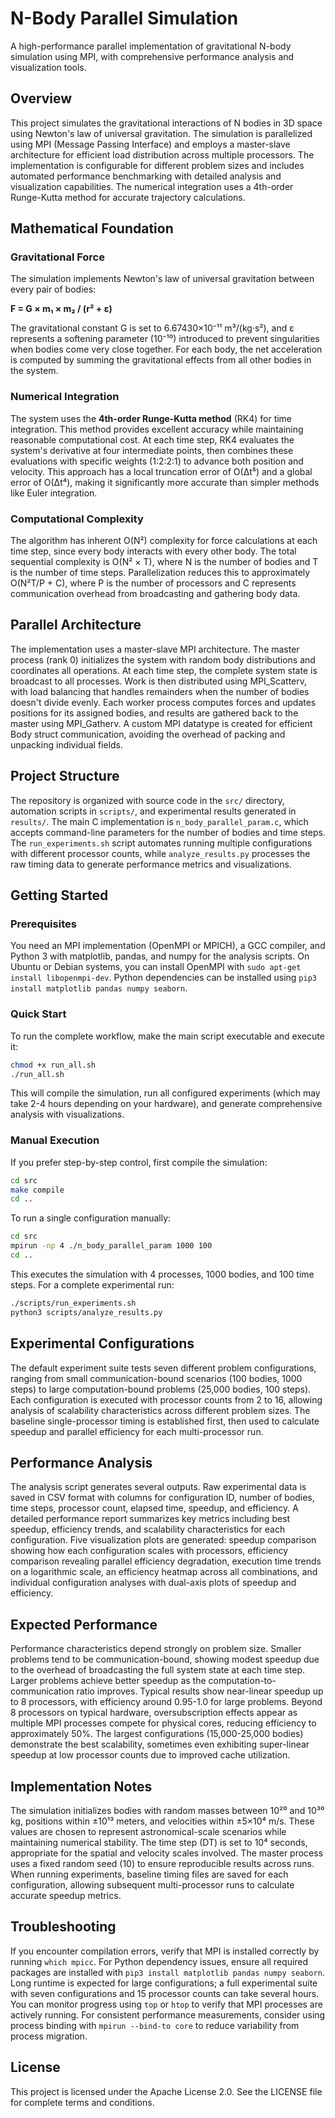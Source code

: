 # N-Body Parallel Simulation

A high-performance parallel implementation of gravitational N-body simulation using MPI, with comprehensive performance analysis and visualization tools.

## Overview

This project simulates the gravitational interactions of N bodies in 3D space using Newton's law of universal gravitation. The simulation is parallelized using MPI (Message Passing Interface) and employs a master-slave architecture for efficient load distribution across multiple processors. The implementation is configurable for different problem sizes and includes automated performance benchmarking with detailed analysis and visualization capabilities. The numerical integration uses a 4th-order Runge-Kutta method for accurate trajectory calculations.

## Mathematical Foundation

### Gravitational Force

The simulation implements Newton's law of universal gravitation between every pair of bodies:

**F = G × m₁ × m₂ / (r² + ε)**

The gravitational constant G is set to 6.67430×10⁻¹¹ m³/(kg·s²), and ε represents a softening parameter (10⁻¹⁰) introduced to prevent singularities when bodies come very close together. For each body, the net acceleration is computed by summing the gravitational effects from all other bodies in the system.

### Numerical Integration

The system uses the **4th-order Runge-Kutta method** (RK4) for time integration. This method provides excellent accuracy while maintaining reasonable computational cost. At each time step, RK4 evaluates the system's derivative at four intermediate points, then combines these evaluations with specific weights (1:2:2:1) to advance both position and velocity. This approach has a local truncation error of O(Δt⁵) and a global error of O(Δt⁴), making it significantly more accurate than simpler methods like Euler integration.

### Computational Complexity

The algorithm has inherent O(N²) complexity for force calculations at each time step, since every body interacts with every other body. The total sequential complexity is O(N² × T), where N is the number of bodies and T is the number of time steps. Parallelization reduces this to approximately O(N²T/P + C), where P is the number of processors and C represents communication overhead from broadcasting and gathering body data.

## Parallel Architecture

The implementation uses a master-slave MPI architecture. The master process (rank 0) initializes the system with random body distributions and coordinates all operations. At each time step, the complete system state is broadcast to all processes. Work is then distributed using MPI_Scatterv, with load balancing that handles remainders when the number of bodies doesn't divide evenly. Each worker process computes forces and updates positions for its assigned bodies, and results are gathered back to the master using MPI_Gatherv. A custom MPI datatype is created for efficient Body struct communication, avoiding the overhead of packing and unpacking individual fields.

## Project Structure

The repository is organized with source code in the `src/` directory, automation scripts in `scripts/`, and experimental results generated in `results/`. The main C implementation is `n_body_parallel_param.c`, which accepts command-line parameters for the number of bodies and time steps. The `run_experiments.sh` script automates running multiple configurations with different processor counts, while `analyze_results.py` processes the raw timing data to generate performance metrics and visualizations.

## Getting Started

### Prerequisites

You need an MPI implementation (OpenMPI or MPICH), a GCC compiler, and Python 3 with matplotlib, pandas, and numpy for the analysis scripts. On Ubuntu or Debian systems, you can install OpenMPI with `sudo apt-get install libopenmpi-dev`. Python dependencies can be installed using `pip3 install matplotlib pandas numpy seaborn`.

### Quick Start

To run the complete workflow, make the main script executable and execute it:

```bash
chmod +x run_all.sh
./run_all.sh
```

This will compile the simulation, run all configured experiments (which may take 2-4 hours depending on your hardware), and generate comprehensive analysis with visualizations.

### Manual Execution

If you prefer step-by-step control, first compile the simulation:

```bash
cd src
make compile
cd ..
```

To run a single configuration manually:

```bash
cd src
mpirun -np 4 ./n_body_parallel_param 1000 100
cd ..
```

This executes the simulation with 4 processes, 1000 bodies, and 100 time steps. For a complete experimental run:

```bash
./scripts/run_experiments.sh
python3 scripts/analyze_results.py
```

## Experimental Configurations

The default experiment suite tests seven different problem configurations, ranging from small communication-bound scenarios (100 bodies, 1000 steps) to large computation-bound problems (25,000 bodies, 100 steps). Each configuration is executed with processor counts from 2 to 16, allowing analysis of scalability characteristics across different problem sizes. The baseline single-processor timing is established first, then used to calculate speedup and parallel efficiency for each multi-processor run.

## Performance Analysis

The analysis script generates several outputs. Raw experimental data is saved in CSV format with columns for configuration ID, number of bodies, time steps, processor count, elapsed time, speedup, and efficiency. A detailed performance report summarizes key metrics including best speedup, efficiency trends, and scalability characteristics for each configuration. Five visualization plots are generated: speedup comparison showing how each configuration scales with processors, efficiency comparison revealing parallel efficiency degradation, execution time trends on a logarithmic scale, an efficiency heatmap across all combinations, and individual configuration analyses with dual-axis plots of speedup and efficiency.

## Expected Performance

Performance characteristics depend strongly on problem size. Smaller problems tend to be communication-bound, showing modest speedup due to the overhead of broadcasting the full system state at each time step. Larger problems achieve better speedup as the computation-to-communication ratio improves. Typical results show near-linear speedup up to 8 processors, with efficiency around 0.95-1.0 for large problems. Beyond 8 processors on typical hardware, oversubscription effects appear as multiple MPI processes compete for physical cores, reducing efficiency to approximately 50%. The largest configurations (15,000-25,000 bodies) demonstrate the best scalability, sometimes even exhibiting super-linear speedup at low processor counts due to improved cache utilization.

## Implementation Notes

The simulation initializes bodies with random masses between 10²⁰ and 10³⁰ kg, positions within ±10¹³ meters, and velocities within ±5×10⁴ m/s. These values are chosen to represent astronomical-scale scenarios while maintaining numerical stability. The time step (DT) is set to 10⁴ seconds, appropriate for the spatial and velocity scales involved. The master process uses a fixed random seed (10) to ensure reproducible results across runs. When running experiments, baseline timing files are saved for each configuration, allowing subsequent multi-processor runs to calculate accurate speedup metrics.

## Troubleshooting

If you encounter compilation errors, verify that MPI is installed correctly by running `which mpicc`. For Python dependency issues, ensure all required packages are installed with `pip3 install matplotlib pandas numpy seaborn`. Long runtime is expected for large configurations; a full experimental suite with seven configurations and 15 processor counts can take several hours. You can monitor progress using `top` or `htop` to verify that MPI processes are actively running. For consistent performance measurements, consider using process binding with `mpirun --bind-to core` to reduce variability from process migration.

## License

This project is licensed under the Apache License 2.0. See the LICENSE file for complete terms and conditions.
